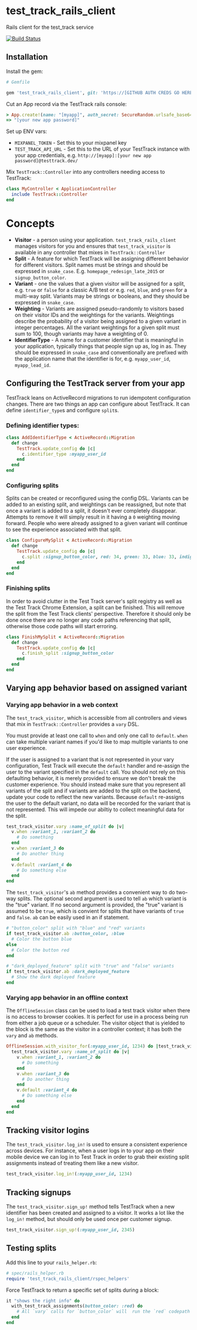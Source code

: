 # test_track_rails_client
Rails client for the test_track service

[![Build Status](https://travis-ci.com/Betterment/test_track_rails_client.svg?token=6b6DErRMUHX47kEoBZ3t&branch=master)](https://travis-ci.com/Betterment/test_track_rails_client)

## Installation

Install the gem:

```ruby
# Gemfile

gem 'test_track_rails_client', git: 'https://[GITHUB AUTH CREDS GO HERE]@github.com/Betterment/test_track_rails_client'
```

Cut an App record via the TestTrack rails console:

```ruby
> App.create!(name: "[myapp]", auth_secret: SecureRandom.urlsafe_base64(32)).auth_secret
=> "[your new app password]"
```

Set up ENV vars:

* `MIXPANEL_TOKEN` - Set this to your mixpanel key
* `TEST_TRACK_API_URL` - Set this to the URL of your TestTrack instance with your app credentials, e.g. `http://[myapp]:[your new app password]@testtrack.dev/`

Mix `TestTrack::Controller` into any controllers needing access to TestTrack:

```ruby
class MyController < ApplicationController
  include TestTrack::Controller
end
```

# Concepts

* **Visitor** - a person using your application.  `test_track_rails_client` manages visitors for you and ensures that `test_track_visitor` is available in any controller that mixes in `TestTrack::Controller`
* **Split** - A feature for which TestTrack will be assigning different behavior for different visitors.  Split names must be strings and should be expressed in `snake_case`. E.g. `homepage_redesign_late_2015` or `signup_button_color`.
* **Variant** - one the values that a given visitor will be assigned for a split, e.g. `true` or `false` for a classic A/B test or e.g. `red`, `blue`, and `green` for a multi-way split.  Variants may be strings or booleans, and they should be expressed in `snake_case`.
* **Weighting** - Variants are assigned pseudo-randomly to visitors based on their visitor IDs and the weightings for the variants.  Weightings describe the probability of a visitor being assigned to a given variant in integer percentages.  All the variant weightings for a given split must sum to 100, though variants may have a weighting of 0.
* **IdentifierType** - A name for a customer identifier that is meaningful in your application, typically things that people sign up as, log in as.  They should be expressed in `snake_case` and conventionally are prefixed with the application name that the identifier is for, e.g. `myapp_user_id`, `myapp_lead_id`.

## Configuring the TestTrack server from your app

TestTrack leans on ActiveRecord migrations to run idempotent configuration changes.  There are two things an app can configure about TestTrack.  It can define `identifier_type`s and configure `split`s.

### Defining identifier types:

```ruby
class AddIdentifierType < ActiveRecord::Migration
  def change
    TestTrack.update_config do |c|
      c.identifier_type :myapp_user_id
    end
  end
end
```

### Configuring splits

Splits can be created or reconfigured using the config DSL.  Variants can be added to an existing split, and weightings can be reassigned, but note that once a variant is added to a split, it doesn't ever completely disappear.  Attempts to remove it will simply result in it having a `0` weighting moving forward.  People who were already assigned to a given variant will continue to see the experience associated with that split.

```ruby
class ConfigureMySplit < ActiveRecord::Migration
  def change
    TestTrack.update_config do |c|
      c.split :signup_button_color, red: 34, green: 33, blue: 33, indigo: 0
    end
  end
end
```

### Finishing splits

In order to avoid clutter in the Test Track server's split registry as well as the Test Track Chrome Extension, a split can be finished. This will remove the split from the Test Track clients' perspective. Therefore it should only be done once there are no longer any code paths referencing that split, otherwise those code paths will start erroring.

```ruby
class FinishMySplit < ActiveRecord::Migration
  def change
    TestTrack.update_config do |c|
      c.finish_split :signup_button_color
    end
  end
end
```

## Varying app behavior based on assigned variant

### Varying app behavior in a web context

The `test_track_visitor`, which is accessible from all controllers and views that mix in `TestTrack::Controller` provides a `vary` DSL.

You must provide at least one call to `when` and only one call to `default`. `when` can take multiple variant names if you'd like to map multiple variants to one user experience.

If the user is assigned to a variant that is not represented in your vary configuration, Test Track will execute the `default` handler and re-assign the user to the variant specified in the `default` call. You should not rely on this defaulting behavior, it is merely provided to ensure we don't break the customer experience. You should instead make sure that you represent all variants of the split and if variants are added to the split on the backend, update your code to reflect the new variants. Because `default` re-assigns the user to the default variant, no data will be recorded for the variant that is not represented. This will impede our abiltiy to collect meaningful data for the split.

```ruby
test_track_visitor.vary :name_of_split do |v|
  v.when :variant_1, :variant_2 do
    # Do something
  end
  v.when :variant_3 do
    # Do another thing
  end
  v.default :variant_4 do
    # Do something else
  end
end
```

The `test_track_visitor`'s `ab` method provides a convenient way to do two-way splits. The optional second argument is used to tell `ab` which variant is the "true" variant. If no second argument is provided, the "true" variant is assumed to be `true`, which is convient for splits that have variants of `true` and `false`. `ab` can be easily used in an if statement.

```ruby
# "button_color" split with "blue" and "red" variants
if test_track_visitor.ab :button_color, :blue
  # Color the button blue
else
  # Color the button red
end
```

```ruby
# "dark_deployed_feature" split with "true" and "false" variants
if test_track_visitor.ab :dark_deployed_feature
  # Show the dark deployed feature
end
```

### Varying app behavior in an offline context

The `OfflineSession` class can be used to load a test track visitor when there is no access to browser cookies. It is perfect for use in a process being run from either a job queue or a scheduler. The visitor object that is yielded to the block is the same as the visitor in a controller context; it has both the `vary` and `ab` methods.

```ruby
OfflineSession.with_visitor_for(:myapp_user_id, 1234) do |test_track_visitor|
  test_track_visitor.vary :name_of_split do |v|
    v.when :variant_1, :variant_2 do
      # Do something
    end
    v.when :variant_3 do
      # Do another thing
    end
    v.default :variant_4 do
      # Do something else
    end
  end
end
```



## Tracking visitor logins

The `test_track_visitor.log_in!` is used to ensure a consistent experience across devices. For instance, when a user logs in to your app on their mobile device we can log in to Test Track in order to grab their existing split assignments instead of treating them like a new visitor.

```ruby
test_track_visitor.log_in!(:myapp_user_id, 1234)
```

## Tracking signups

The `test_track_visitor.sign_up!` method tells TestTrack when a new identifier has been created and assigned to a visitor.  It works a lot like the `log_in!` method, but should only be used once per customer signup.

```ruby
test_track_visitor.sign_up!(:myapp_user_id, 2345)
```

## Testing splits

Add this line to your `rails_helper.rb`:

```ruby
# spec/rails_helper.rb
require 'test_track_rails_client/rspec_helpers'
```

Force TestTrack to return a specific set of splits during a block:

```ruby
it "shows the right info" do
  with_test_track_assignments(button_color: :red) do
    # All `vary` calls for `button_color` will  run the `red` codepath until the end of this block
  end
end
```
